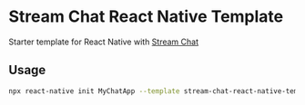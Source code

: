 # Stream Chat React Native Template 

Starter template for React Native with [Stream Chat](https://github.com/GetStream/stream-chat-react-native)

## Usage

``` sh
npx react-native init MyChatApp --template stream-chat-react-native-template
```
